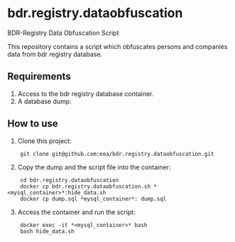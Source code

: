 # bdr.registry.dataobfuscation
BDR-Registry Data Obfuscation Script

This repository contains a script which obfuscates persons and companies data from bdr registry database.

## Requirements
  
  1. Access to the bdr registry database container.
  2. A database dump.

## How to use

1. Clone this project:
```
    git clone git@github.com:eea/bdr.registry.dataobfuscation.git
```

2. Copy the dump and the script file into the container:

```
    cd bdr.registry.dataobfuscation
    docker cp bdr.registry.dataobfuscation.sh *<mysql_container>*:hide_data.sh
    docker cp dump.sql *mysql_container*: dump.sql

```

3. Access the container and run the script:

```
    docker exec -it *<mysql_container>* bash
    bash hide_data.sh

```
